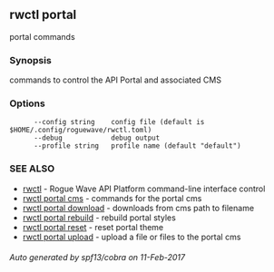 ## rwctl portal

portal commands

### Synopsis


commands to control the API Portal and associated CMS

### Options

```
      --config string    config file (default is $HOME/.config/roguewave/rwctl.toml)
      --debug            debug output
      --profile string   profile name (default "default")
```

### SEE ALSO
* [rwctl](rwctl.md)	 - Rogue Wave API Platform command-line interface control
* [rwctl portal cms](rwctl_portal_cms.md)	 - commands for the portal cms
* [rwctl portal download](rwctl_portal_download.md)	 - downloads from cms path to filename
* [rwctl portal rebuild](rwctl_portal_rebuild.md)	 - rebuild portal styles
* [rwctl portal reset](rwctl_portal_reset.md)	 - reset portal theme
* [rwctl portal upload](rwctl_portal_upload.md)	 - upload a file or files to the portal cms

###### Auto generated by spf13/cobra on 11-Feb-2017
